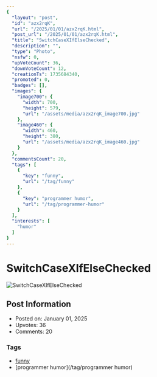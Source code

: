 ```yaml
---
{
  "layout": "post",
  "id": "azx2rqK",
  "url": "/2025/01/01/azx2rqK.html",
  "post_url": "/2025/01/01/azx2rqK.html",
  "title": "SwitchCaseXIfElseChecked",
  "description": "",
  "type": "Photo",
  "nsfw": 0,
  "upVoteCount": 36,
  "downVoteCount": 12,
  "creationTs": 1735684340,
  "promoted": 0,
  "badges": [],
  "images": {
    "image700": {
      "width": 700,
      "height": 579,
      "url": "/assets/media/azx2rqK_image700.jpg"
    },
    "image460": {
      "width": 460,
      "height": 380,
      "url": "/assets/media/azx2rqK_image460.jpg"
    }
  },
  "commentsCount": 20,
  "tags": [
    {
      "key": "funny",
      "url": "/tag/funny"
    },
    {
      "key": "programmer humor",
      "url": "/tag/programmer-humor"
    }
  ],
  "interests": [
    "humor"
  ]
}
---
```


# SwitchCaseXIfElseChecked

![SwitchCaseXIfElseChecked](/assets/media/azx2rqK_image700.jpg)

## Post Information

- Posted on: January 01, 2025
- Upvotes: 36
- Comments: 20

### Tags

- [funny](/tag/funny)
- [programmer humor](/tag/programmer humor)
